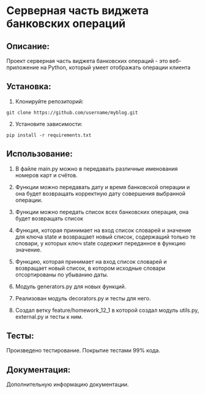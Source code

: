# Серверная часть виджета банковских операций

## Описание:

Проект серверная часть виджета банковских операций - это веб-приложение на Python, который умеет отображать операции клиента

## Установка:

1. Клонируйте репозиторий:
```
git clone https://github.com/username/myblog.git
```

2. Установите зависимости:
```
pip install -r requirements.txt
```

## Использование:

1. В файле main.py можно в передавать различные именования номеров карт и счётов.

2. Функции можно передавать дату и время банковской операции и она будет возвращать корректную дату совершения выбранной 
операции.

3. Функции можно передать список всех банковских операция, она будет возвращать список 

4. Функция, которая принимает на вход список словарей и значение для ключа 
state и возвращает новый список, содержащий только те словари, у которых ключ 
state содержит переданное в функцию значение.
5. Функцию, которая принимает на вход список словарей и возвращает новый список, в котором исходные словари отсортированы по убыванию даты.
6. Модуль generators.py для новых функций.
7. Реализован модуль decorators.py и тесты для него.
8. Создал ветку feature/homework_12_1 в которой создал модуль utils.py, external.py и тесты к ним.
## Тесты:

Произведено тестирование.
Покрытие тестами 99% кода.

## Документация:

Дополнительную информацию документации.
